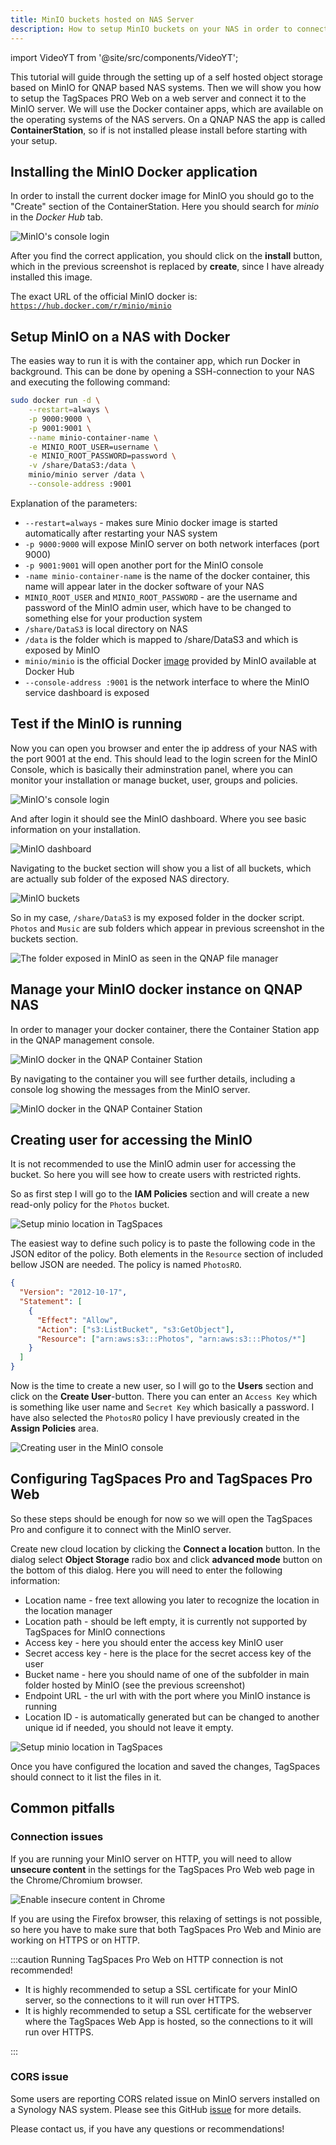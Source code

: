 ```yaml
---
title: MinIO buckets hosted on NAS Server
description: How to setup MinIO buckets on your NAS in order to connect them to a TagSpaces Pro installation?
---
```


import VideoYT from '@site/src/components/VideoYT';

This tutorial will guide through the setting up of a self hosted object storage based on MinIO for QNAP based NAS systems. Then we will show you how to setup the TagSpaces PRO Web on a web server and connect it to the MinIO server. We will use the Docker container apps, which are available on the operating systems of the NAS servers. On a QNAP NAS the app is called **ContainerStation**, so if is not installed please install before starting with your setup.

## Installing the MinIO Docker application

In order to install the current docker image for MinIO you should go to the "Create" section of the ContainerStation. Here you should search for _minio_ in the _Docker Hub_ tab.

![MinIO's console login](tagspaces-web-nas/qnap-installing-minio-container.png)

After you find the correct application, you should click on the **install** button, which in the previous screenshot is replaced by **create**, since I have already installed this image.

The exact URL of the official MinIO docker is: [`https://hub.docker.com/r/minio/minio`](https://hub.docker.com/r/minio/minio)

## Setup MinIO on a NAS with Docker

The easies way to run it is with the container app, which run Docker in background. This can be done by opening a SSH-connection to your NAS and executing the following command:

```bash
sudo docker run -d \
    --restart=always \
    -p 9000:9000 \
    -p 9001:9001 \
    --name minio-container-name \
    -e MINIO_ROOT_USER=username \
    -e MINIO_ROOT_PASSWORD=password \
    -v /share/DataS3:/data \
    minio/minio server /data \
    --console-address :9001
```

Explanation of the parameters:

- `--restart=always` - makes sure Minio docker image is started automatically after restarting your NAS system
- `-p 9000:9000` will expose MinIO server on both network interfaces (port 9000)
- `-p 9001:9001` will open another port for the MinIO console
- `-name minio-container-name` is the name of the docker container, this name will appear later in the docker software of your NAS
- `MINIO_ROOT_USER` and `MINIO_ROOT_PASSWORD` - are the username and password of the MinIO admin user, which have to be changed to something else for your production system
- `/share/DataS3` is local directory on NAS
- `/data` is the folder which is mapped to /share/DataS3 and which is exposed by MinIO
- `minio/minio` is the official Docker [image](https://hub.docker.com/r/minio/minio) provided by MinIO available at Docker Hub
- `--console-address :9001` is the network interface to where the MinIO service dashboard is exposed

## Test if the MinIO is running

Now you can open you browser and enter the ip address of your NAS with the port 9001 at the end. This should lead to the login screen for the MinIO Console, which is basically their adminstration panel, where you can monitor your installation or manage bucket, user, groups and policies.

![MinIO's console login](tagspaces-web-nas/minio-console-login.png)

And after login it should see the MinIO dashboard. Where you see basic information on your installation.

![MinIO dashboard](tagspaces-web-nas/minio-dashboard.png)

Navigating to the bucket section will show you a list of all buckets, which are actually sub folder of the exposed NAS directory.

![MinIO buckets](tagspaces-web-nas/minio-buckets.png)

So in my case, `/share/DataS3` is my exposed folder in the docker script. `Photos` and `Music` are sub folders which appear in previous screenshot in the buckets section.

![The folder exposed in MinIO as seen in the QNAP file manager](tagspaces-web-nas/exposed-folder-in-qnap.png)

## Manage your MinIO docker instance on QNAP NAS

In order to manager your docker container, there the Container Station app in the QNAP management console.

![MinIO docker in the QNAP Container Station](tagspaces-web-nas/container-list-qnap.png)

By navigating to the container you will see further details, including a console log showing the messages from the MinIO server.

![MinIO docker in the QNAP Container Station](tagspaces-web-nas/qnap-container-station-minio.png)

## Creating user for accessing the MinIO

It is not recommended to use the MinIO admin user for accessing the bucket. So here you will see how to create users with restricted rights.

So as first step I will go to the **IAM Policies** section and will create a new read-only policy for the `Photos` bucket.

![Setup minio location in TagSpaces](tagspaces-web-nas/minio-iam-policies.png)

The easiest way to define such policy is to paste the following code in the JSON editor of the policy. Both elements in the `Resource` section of included bellow JSON are needed. The policy is named `PhotosRO`.

```json title="Policy with read only access to the 'Photos' bucket."
{
  "Version": "2012-10-17",
  "Statement": [
    {
      "Effect": "Allow",
      "Action": ["s3:ListBucket", "s3:GetObject"],
      "Resource": ["arn:aws:s3:::Photos", "arn:aws:s3:::Photos/*"]
    }
  ]
}
```

Now is the time to create a new user, so I will go to the **Users** section and click on the **Create User**-button. There you can enter an `Access Key` which is something like user name and `Secret Key` which basically a password. I have also selected the `PhotosRO` policy I have previously created in the **Assign Policies** area.

![Creating user in the MinIO console](tagspaces-web-nas/create-user-minio.png)

## Configuring TagSpaces Pro and TagSpaces Pro Web

So these steps should be enough for now so we will open the TagSpaces Pro and configure it to connect with the MinIO server.

Create new cloud location by clicking the **Connect a location** button. In the dialog select **Object Storage** radio box and click **advanced mode** button on the bottom of this dialog. Here you will need to enter the following information:

- Location name - free text allowing you later to recognize the location in the location manager
- Location path - should be left empty, it is currently not supported by TagSpaces for MinIO connections
- Access key - here you should enter the access key MinIO user
- Secret access key - here is the place for the secret access key of the user
- Bucket name - here you should name of one of the subfolder in main folder hosted by MinIO (see the previous screenshot)
- Endpoint URL - the url with with the port where you MinIO instance is running
- Location ID - is automatically generated but can be changed to another unique id if needed, you should not leave it empty.

![Setup minio location in TagSpaces](tagspaces-web-nas/create-minio-locations.png)

Once you have configured the location and saved the changes, TagSpaces should connect to it list the files in it.

<VideoYT
    youtubeId="uIr4FzgcBMs"
    title="Linking MinIO buckets as locations in TagSpaces Pro or Pro Web"
    posterUrl="/media/videos/tagspaces-connect-s3-bucket.png" 
    height={550}
  />

## Common pitfalls

### Connection issues

If you are running your MinIO server on HTTP, you will need to allow **unsecure content** in the settings for the TagSpaces Pro Web web page in the Chrome/Chromium browser.

![Enable insecure content in Chrome](/media/chrome-insecure-content.png)

If you are using the Firefox browser, this relaxing of settings is not possible, so here you have to make sure that both TagSpaces Pro Web and Minio are working on HTTPS or on HTTP.

:::caution
Running TagSpaces Pro Web on HTTP connection is not recommended!

- It is highly recommended to setup a SSL certificate for your MinIO server, so the connections to it will run over HTTPS.
- It is highly recommended to setup a SSL certificate for the webserver where the TagSpaces Web App is hosted, so the connections to it will run over HTTPS.

:::

### CORS issue

Some users are reporting CORS related issue on MinIO servers installed on a Synology NAS system. Please see this GitHub [issue](https://github.com/minio/minio/issues/11111) for more details.

Please contact us, if you have any questions or recommendations!
